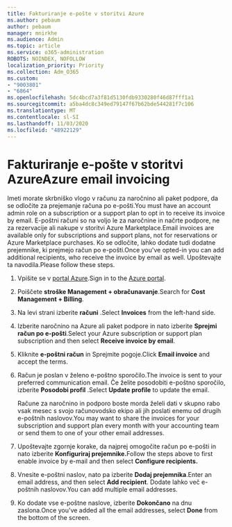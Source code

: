 ```yaml
---
title: Fakturiranje e-pošte v storitvi Azure
ms.author: pebaum
author: pebaum
manager: mnirkhe
ms.audience: Admin
ms.topic: article
ms.service: o365-administration
ROBOTS: NOINDEX, NOFOLLOW
localization_priority: Priority
ms.collection: Adm_O365
ms.custom:
- "9003801"
- "6864"
ms.openlocfilehash: 5dc4bcd7a3f81d5130fdb9330280f46d87fff1a1
ms.sourcegitcommit: a5ba4dc8c349ed79147f67b62bde544281f7c106
ms.translationtype: MT
ms.contentlocale: sl-SI
ms.lasthandoff: 11/03/2020
ms.locfileid: "48922129"
---
```

# <a name="azure-email-invoicing"></a><span data-ttu-id="e236f-102">Fakturiranje e-pošte v storitvi Azure</span><span class="sxs-lookup"><span data-stu-id="e236f-102">Azure email invoicing</span></span>

<span data-ttu-id="e236f-103">Imeti morate skrbniško vlogo v računu za naročnino ali paket podpore, da se odločite za prejemanje računa po e-pošti.</span><span class="sxs-lookup"><span data-stu-id="e236f-103">You must have an account admin role on a subscription or a support plan to opt in to receive its invoice by email.</span></span> <span data-ttu-id="e236f-104">E-poštni računi so na voljo le za naročnine in načrte podpore, ne za rezervacije ali nakupe v storitvi Azure Marketplace.</span><span class="sxs-lookup"><span data-stu-id="e236f-104">Email invoices are available only for subscriptions and support plans, not for reservations or Azure Marketplace purchases.</span></span> <span data-ttu-id="e236f-105">Ko se odločite, lahko dodate tudi dodatne prejemnike, ki prejmejo račun po e-pošti.</span><span class="sxs-lookup"><span data-stu-id="e236f-105">Once you've opted-in you can add additional recipients, who receive the invoice by email as well.</span></span> <span data-ttu-id="e236f-106">Upoštevajte ta navodila.</span><span class="sxs-lookup"><span data-stu-id="e236f-106">Please follow these steps.</span></span>

1. <span data-ttu-id="e236f-107">Vpišite se v [portal Azure](https://portal.azure.com/).</span><span class="sxs-lookup"><span data-stu-id="e236f-107">Sign in to the [Azure portal](https://portal.azure.com/).</span></span>
2. <span data-ttu-id="e236f-108">Poiščete **stroške Management + obračunavanje**.</span><span class="sxs-lookup"><span data-stu-id="e236f-108">Search for **Cost Management + Billing**.</span></span>
3. <span data-ttu-id="e236f-109">Na levi strani izberite **računi** .</span><span class="sxs-lookup"><span data-stu-id="e236f-109">Select **Invoices** from the left-hand side.</span></span>
4. <span data-ttu-id="e236f-110">Izberite naročnino na Azure ali paket podpore in nato izberite **Sprejmi račun po e-pošti**.</span><span class="sxs-lookup"><span data-stu-id="e236f-110">Select your Azure subscription or support plan subscription and then select **Receive invoice by email**.</span></span>
5. <span data-ttu-id="e236f-111">Kliknite **e-poštni račun** in Sprejmite pogoje.</span><span class="sxs-lookup"><span data-stu-id="e236f-111">Click **Email invoice** and accept the terms.</span></span>
6. <span data-ttu-id="e236f-112">Račun je poslan v želeno e-poštno sporočilo.</span><span class="sxs-lookup"><span data-stu-id="e236f-112">The invoice is sent to your preferred communication email.</span></span> <span data-ttu-id="e236f-113">Če želite posodobiti e-poštno sporočilo, izberite **Posodobi profil** .</span><span class="sxs-lookup"><span data-stu-id="e236f-113">Select **Update profile** to update the email.</span></span>  

    <span data-ttu-id="e236f-114">Račune za naročnino in podporo boste morda želeli dati v skupno rabo vsak mesec s svojo računovodsko ekipo ali jih poslati enemu od drugih e-poštnih naslovov.</span><span class="sxs-lookup"><span data-stu-id="e236f-114">You may want to share the invoices for your subscription and support plan every month with your accounting team or send them to one of your other email addresses.</span></span>  

7. <span data-ttu-id="e236f-115">Upoštevajte zgornje korake, da najprej omogočite račun po e-pošti in nato izberite  **Konfiguriraj prejemnike.**</span><span class="sxs-lookup"><span data-stu-id="e236f-115">Follow the steps above to first enable invoice by e-mail and then select  **Configure recipients.**</span></span>
8. <span data-ttu-id="e236f-116">Vnesite e-poštni naslov, nato pa izberite **Dodaj prejemnika**.</span><span class="sxs-lookup"><span data-stu-id="e236f-116">Enter an email address, and then select **Add recipient**.</span></span> <span data-ttu-id="e236f-117">Dodate lahko več e-poštnih naslovov.</span><span class="sxs-lookup"><span data-stu-id="e236f-117">You can add multiple email addresses.</span></span>
9. <span data-ttu-id="e236f-118">Ko dodate vse e-poštne naslove, izberite **Dokončano** na dnu zaslona.</span><span class="sxs-lookup"><span data-stu-id="e236f-118">Once you've added all the email addresses, select **Done** from the bottom of the screen.</span></span>

